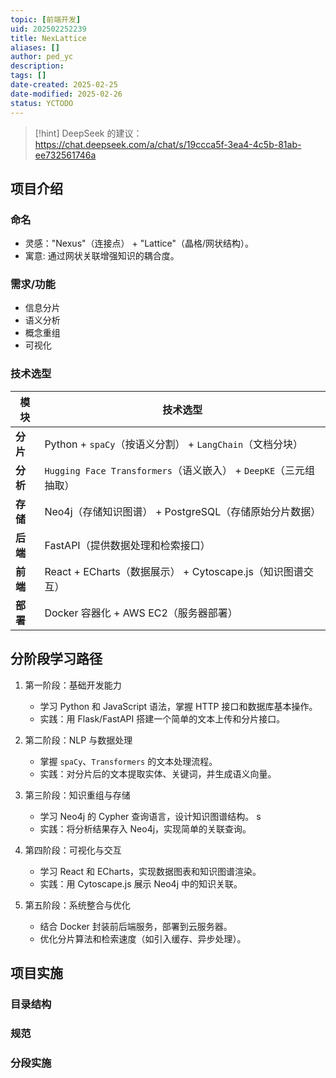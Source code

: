 ```yaml
---
topic: [前端开发]
uid: 202502252239
title: NexLattice
aliases: []
author: ped_yc
description: 
tags: []
date-created: 2025-02-25
date-modified: 2025-02-26
status: YCTODO
---
```


> [!hint]
> DeepSeek 的建议：https://chat.deepseek.com/a/chat/s/19ccca5f-3ea4-4c5b-81ab-ee732561746a

## 项目介绍

### 命名

- 灵感："Nexus"（连接点） + "Lattice"（晶格/网状结构）。
- 寓意: 通过网状关联增强知识的耦合度。

### 需求/功能

- 信息分片
- 语义分析
- 概念重组
- 可视化

### 技术选型

| 模块     | 技术选型                                                |
| ------ | --------------------------------------------------- |
| **分片** | Python + `spaCy`（按语义分割） + `LangChain`（文档分块）         |
| **分析** | `Hugging Face Transformers`（语义嵌入） + `DeepKE`（三元组抽取） |
| **存储** | Neo4j（存储知识图谱） + PostgreSQL（存储原始分片数据）                |
| **后端** | FastAPI（提供数据处理和检索接口）                                |
| **前端** | React + ECharts（数据展示） + Cytoscape.js（知识图谱交互）        |
| **部署** | Docker 容器化 + AWS EC2（服务器部署）                         |

## 分阶段学习路径

1. 第一阶段：基础开发能力

	- 学习 Python 和 JavaScript 语法，掌握 HTTP 接口和数据库基本操作。
	- 实践：用 Flask/FastAPI 搭建一个简单的文本上传和分片接口。

2. 第二阶段：NLP 与数据处理

	- 掌握 `spaCy`、`Transformers` 的文本处理流程。
	- 实践：对分片后的文本提取实体、关键词，并生成语义向量。

3. 第三阶段：知识重组与存储

	- 学习 Neo4j 的 Cypher 查询语言，设计知识图谱结构。
			s
	- 实践：将分析结果存入 Neo4j，实现简单的关联查询。

4. 第四阶段：可视化与交互

	- 学习 React 和 ECharts，实现数据图表和知识图谱渲染。
	- 实践：用 Cytoscape.js 展示 Neo4j 中的知识关联。

5. 第五阶段：系统整合与优化

	- 结合 Docker 封装前后端服务，部署到云服务器。
	- 优化分片算法和检索速度（如引入缓存、异步处理）。

## 项目实施

### 目录结构

### 规范

### 分段实施
